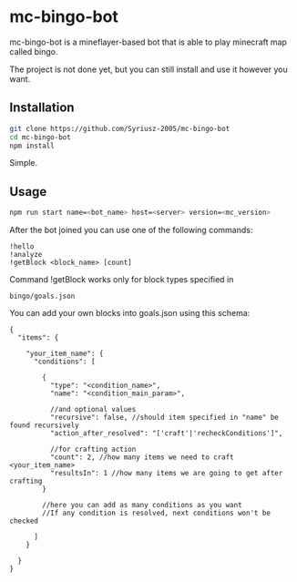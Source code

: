 # mc-bingo-bot

mc-bingo-bot is a mineflayer-based bot that is able to play minecraft map called bingo.

The project is not done yet, but you can still install and use it however you want.

## Installation

```bash
git clone https://github.com/Syriusz-2005/mc-bingo-bot
cd mc-bingo-bot
npm install
```

Simple.

## Usage

```bash
npm run start name=<bot_name> host=<server> version=<mc_version>
```

After the bot joined you can use one of the following commands:

```
!hello
!analyze
!getBlock <block_name> [count]
```

Command !getBlock works only for block types specified in 

```
bingo/goals.json
```

You can add your own blocks into goals.json using this schema:
```jsonc
{
  "items": {

    "your_item_name": {
      "conditions": [
        
        {
          "type": "<condition_name>",
          "name": "<condition_main_param>",

          //and optional values
          "recursive": false, //should item specified in "name" be found recursively
          "action_after_resolved": "['craft'|'recheckConditions']",

          //for crafting action
          "count": 2, //how many items we need to craft <your_item_name>
          "resultsIn": 1 //how many items we are going to get after crafting
        }

        //here you can add as many conditions as you want
        //If any condition is resolved, next conditions won't be checked

      ]
    }

  }
}
```
